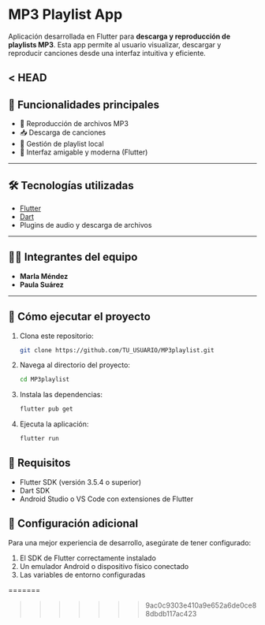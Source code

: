 # MP3 Playlist App

Aplicación desarrollada en Flutter para **descarga y reproducción de playlists MP3**. Esta app permite al usuario visualizar, descargar y reproducir canciones desde una interfaz intuitiva y eficiente.

< HEAD
---

## 🎯 Funcionalidades principales

- 🎵 Reproducción de archivos MP3
- 📥 Descarga de canciones
- 📁 Gestión de playlist local
- 🎨 Interfaz amigable y moderna (Flutter)

---

## 🛠️ Tecnologías utilizadas

- [Flutter](https://flutter.dev/)
- [Dart](https://dart.dev/)
- Plugins de audio y descarga de archivos

---

## 👩‍💻 Integrantes del equipo

- **Marla Méndez**
- **Paula Suárez**

---



## 🚀 Cómo ejecutar el proyecto

1. Clona este repositorio:
   ```bash
   git clone https://github.com/TU_USUARIO/MP3playlist.git
   ```

2. Navega al directorio del proyecto:
   ```bash
   cd MP3playlist
   ```

3. Instala las dependencias:
   ```bash
   flutter pub get
   ```

4. Ejecuta la aplicación:
   ```bash
   flutter run
   ```

## 📱 Requisitos

- Flutter SDK (versión 3.5.4 o superior)
- Dart SDK
- Android Studio o VS Code con extensiones de Flutter


## 🔧 Configuración adicional

Para una mejor experiencia de desarrollo, asegúrate de tener configurado:

1. El SDK de Flutter correctamente instalado
2. Un emulador Android o dispositivo físico conectado
3. Las variables de entorno configuradas



=======

>>>>>>> 9ac0c9303e410a9e652a6de0ce88dbdb117ac423
